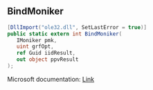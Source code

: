 ## BindMoniker

```csharp
[DllImport("ole32.dll", SetLastError = true)]
public static extern int BindMoniker(
   IMoniker pmk,
   uint grfOpt,
   ref Guid iidResult,
   out object ppvResult
);
```

Microsoft documentation: [Link](https://learn.microsoft.com/en-us/windows/win32/api/objbase/nf-objbase-bindmoniker)
